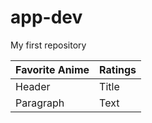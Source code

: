# app-dev
My first repository

| Favorite Anime | Ratings |
| ----------- | ----------- |
| Header | Title |
| Paragraph | Text |
